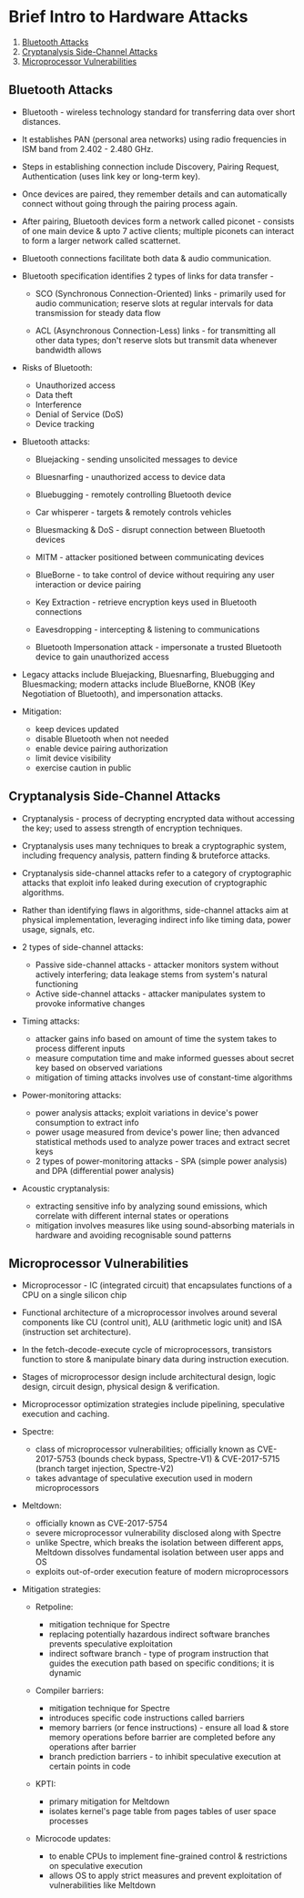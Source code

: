 # Brief Intro to Hardware Attacks

1. [Bluetooth Attacks](#bluetooth-attacks)
1. [Cryptanalysis Side-Channel Attacks](#cryptanalysis-side-channel-attacks)
1. [Microprocessor Vulnerabilities](#microprocessor-vulnerabilities)

## Bluetooth Attacks

* Bluetooth - wireless technology standard for transferring data over short distances.

* It establishes PAN (personal area networks) using radio frequencies in ISM band from 2.402 - 2.480 GHz.

* Steps in establishing connection include Discovery, Pairing Request, Authentication (uses link key or long-term key).

* Once devices are paired, they remember details and can automatically connect without going through the pairing process again.

* After pairing, Bluetooth devices form a network called piconet - consists of one main device & upto 7 active clients; multiple piconets can interact to form a larger network called scatternet.

* Bluetooth connections facilitate both data & audio communication.

* Bluetooth specification identifies 2 types of links for data transfer -

  * SCO (Synchronous Connection-Oriented) links - primarily used for audio communication; reserve slots at regular intervals for data transmission for steady data flow

  * ACL (Asynchronous Connection-Less) links - for transmitting all other data types; don't reserve slots but transmit data whenever bandwidth allows

* Risks of Bluetooth:

  * Unauthorized access
  * Data theft
  * Interference
  * Denial of Service (DoS)
  * Device tracking

* Bluetooth attacks:

  * Bluejacking - sending unsolicited messages to device

  * Bluesnarfing - unauthorized access to device data

  * Bluebugging - remotely controlling Bluetooth device

  * Car whisperer - targets & remotely controls vehicles

  * Bluesmacking & DoS - disrupt connection between Bluetooth devices

  * MITM - attacker positioned between communicating devices

  * BlueBorne - to take control of device without requiring any user interaction or device pairing

  * Key Extraction - retrieve encryption keys used in Bluetooth connections

  * Eavesdropping - intercepting & listening to communications

  * Bluetooth Impersonation attack - impersonate a trusted Bluetooth device to gain unauthorized access

* Legacy attacks include Bluejacking, Bluesnarfing, Bluebugging and Bluesmacking; modern attacks include BlueBorne, KNOB (Key Negotiation of Bluetooth), and impersonation attacks.

* Mitigation:

  * keep devices updated
  * disable Bluetooth when not needed
  * enable device pairing authorization
  * limit device visibility
  * exercise caution in public

## Cryptanalysis Side-Channel Attacks

* Cryptanalysis - process of decrypting encrypted data without accessing the key; used to assess strength of encryption techniques.

* Cryptanalysis uses many techniques to break a cryptographic system, including frequency analysis, pattern finding & bruteforce attacks.

* Cryptanalysis side-channel attacks refer to a category of cryptographic attacks that exploit info leaked during execution of cryptographic algorithms.

* Rather than identifying flaws in algorithms, side-channel attacks aim at physical implementation, leveraging indirect info like timing data, power usage, signals, etc.

* 2 types of side-channel attacks:

  * Passive side-channel attacks - attacker monitors system without actively interfering; data leakage stems from system's natural functioning
  * Active side-channel attacks - attacker manipulates system to provoke informative changes

* Timing attacks:

  * attacker gains info based on amount of time the system takes to process different inputs
  * measure computation time and make informed guesses about secret key based on observed variations
  * mitigation of timing attacks involves use of constant-time algorithms

* Power-monitoring attacks:

  * power analysis attacks; exploit variations in device's power consumption to extract info
  * power usage measured from device's power line; then advanced statistical methods used to analyze power traces and extract secret keys
  * 2 types of power-monitoring attacks - SPA (simple power analysis) and DPA (differential power analysis)

* Acoustic cryptanalysis:

  * extracting sensitive info by analyzing sound emissions, which correlate with different internal states or operations
  * mitigation involves measures like using sound-absorbing materials in hardware and avoiding recognisable sound patterns

## Microprocessor Vulnerabilities

* Microprocessor - IC (integrated circuit) that encapsulates functions of a CPU on a single silicon chip

* Functional architecture of a microprocessor involves around several components like CU (control unit), ALU (arithmetic logic unit) and ISA (instruction set architecture).

* In the fetch-decode-execute cycle of microprocessors, transistors function to store & manipulate binary data during instruction execution.

* Stages of microprocessor design include architectural design, logic design, circuit design, physical design & verification.

* Microprocessor optimization strategies include pipelining, speculative execution and caching.

* Spectre:

  * class of microprocessor vulnerabilities; officially known as CVE-2017-5753 (bounds check bypass, Spectre-V1) & CVE-2017-5715 (branch target injection, Spectre-V2)
  * takes advantage of speculative execution used in modern microprocessors

* Meltdown:

  * officially known as CVE-2017-5754
  * severe microprocessor vulnerability disclosed along with Spectre
  * unlike Spectre, which breaks the isolation between different apps, Meltdown dissolves fundamental isolation between user apps and OS
  * exploits out-of-order execution feature of modern microprocessors

* Mitigation strategies:

  * Retpoline:
  
    * mitigation technique for Spectre
    * replacing potentially hazardous indirect software branches prevents speculative exploitation
    * indirect software branch - type of program instruction that guides the execution path based on specific conditions; it is dynamic
  
  * Compiler barriers:

    * mitigation technique for Spectre
    * introduces specific code instructions called barriers
    * memory barriers (or fence instructions) - ensure all load & store memory operations before barrier are completed before any operations after barrier
    * branch prediction barriers - to inhibit speculative execution at certain points in code
  
  * KPTI:

    * primary mitigation for Meltdown
    * isolates kernel's page table from pages tables of user space processes
  
  * Microcode updates:

    * to enable CPUs to implement fine-grained control & restrictions on speculative execution
    * allows OS to apply strict measures and prevent exploitation of vulnerabilities like Meltdown
